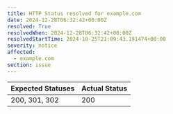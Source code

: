 ```yaml
---
title: HTTP Status resolved for example.com
date: 2024-12-28T06:32:42+00:00Z
resolved: True
resolvedWhen: 2024-12-28T06:32:42+00:00Z
resolvedStartTime: 2024-10-25T21:09:43.191474+00:00
severity: notice
affected:
  - example.com
section: issue
---
```


| Expected Statuses | Actual Status  |
|-------------------|----------------|
| 200, 301, 302 | 200 |
